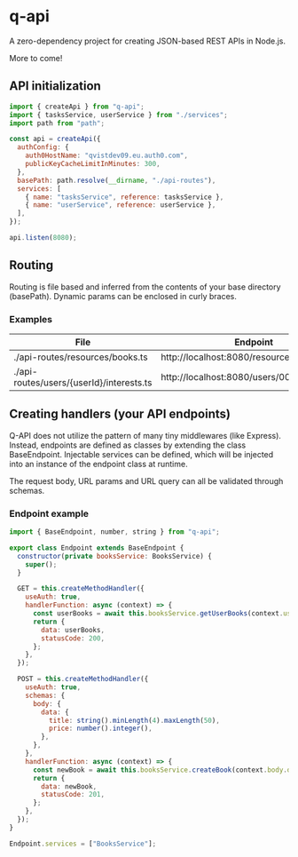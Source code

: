 # q-api

A zero-dependency project for creating JSON-based REST APIs in Node.js.

More to come!

## API initialization

```javascript
import { createApi } from "q-api";
import { tasksService, userService } from "./services";
import path from "path";

const api = createApi({
  authConfig: {
    auth0HostName: "qvistdev09.eu.auth0.com",
    publicKeyCacheLimitInMinutes: 300,
  },
  basePath: path.resolve(__dirname, "./api-routes"),
  services: [
    { name: "tasksService", reference: tasksService },
    { name: "userService", reference: userService },
  ],
});

api.listen(8080);
```

## Routing

Routing is file based and inferred from the contents of your base directory (basePath). Dynamic params can be enclosed in curly braces.

### Examples

| File                                      | Endpoint                                      |
| ----------------------------------------- | --------------------------------------------- |
| ./api-routes/resources/books.ts           | http://localhost:8080/resources/books         |
| ./api-routes/users/{userId}/interests.ts  | http://localhost:8080/users/00432/interests   |

## Creating handlers (your API endpoints)

Q-API does not utilize the pattern of many tiny middlewares (like Express). Instead, endpoints are defined as classes by extending the class BaseEndpoint. Injectable services can be defined, which will be injected into an instance of the endpoint class at runtime.

The request body, URL params and URL query can all be validated through schemas.

### Endpoint example

```javascript
import { BaseEndpoint, number, string } from "q-api";

export class Endpoint extends BaseEndpoint {
  constructor(private booksService: BooksService) {
    super();
  }

  GET = this.createMethodHandler({
    useAuth: true,
    handlerFunction: async (context) => {
      const userBooks = await this.booksService.getUserBooks(context.user.sub);
      return {
        data: userBooks,
        statusCode: 200,
      };
    },
  });

  POST = this.createMethodHandler({
    useAuth: true,
    schemas: {
      body: {
        data: {
          title: string().minLength(4).maxLength(50),
          price: number().integer(),
        },
      },
    },
    handlerFunction: async (context) => {
      const newBook = await this.booksService.createBook(context.body.data);
      return {
        data: newBook,
        statusCode: 201,
      };
    },
  });
}

Endpoint.services = ["BooksService"];
```